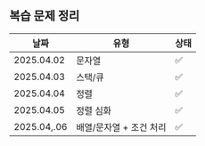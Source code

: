 ## 복습 문제 정리

| 날짜        | 유형                    | 상태 |
| ----------- | ----------------------- | ---- |
| 2025.04.02  | 문자열                  | ✅   |
| 2025.04.03  | 스택/큐                 | ✅   |
| 2025.04.04  | 정렬                    | ✅   |
| 2025.04.05  | 정렬 심화               | ✅   |
| 2025.04,.06 | 배열/문자열 + 조건 처리 | ✅   |
